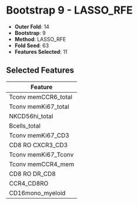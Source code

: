 # Bootstrap 9 - LASSO_RFE

- **Outer Fold**: 14
- **Bootstrap**: 9
- **Method**: LASSO_RFE
- **Fold Seed**: 63
- **Features Selected**: 11

## Selected Features

| Feature |
|---------|
| Tconv memCCR6_total |
| Tconv memKi67_total |
| NKCD56hi_total |
| Bcells_total |
| Tconv memKi67_CD3 |
| CD8 RO CXCR3_CD3 |
| Tconv memKi67_Tconv |
| Tconv memCCR4_mem |
| CD8 RO DR_CD8 |
| CCR4_CD8RO |
| CD16mono_myeloid |
